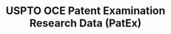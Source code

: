 ---
bigquery: https://console.cloud.google.com/bigquery?p=patents-public-data&d=uspto_oce_pair&page=dataset
citation: 'Graham, S. Marco, A., and Miller, A. (2015). “The USPTO Patent Examination
  Research Dataset: A Window on the Process of Patent Examination.”'
contributors: Graham, S. Marco, A., Miller, A.
cost: None
description: The latest version of PatEx (referred to below as the 2020 release) contains
  detailed information on nearly 11.9 million publicly-viewable provisional and non-provisional
  patent applications to the USPTO and over 4.6 million Patent Cooperation Treaty
  (PCT) applications. It is based on data that OCE downloaded from the Patent Examination
  Data System (PEDS) in April, 2021. The PEDS data are sourced from Public PAIR. The
  first time that OCE used PEDS as the basis of PatEx was for the 2019 release. We
  took the PEDS data and organized it into the familiar PatEx data files, which are
  based on the organization of the Public PAIR portal. The data files include information
  on each application’s characteristics, prosecution history, continuation history,
  claims of foreign priority, patent term adjustment history, publication history,
  and correspondence address information.
documentation: 'For the 2019 and later releases, new technical documentation is available
  https://www.uspto.gov/sites/default/files/documents/PatEx-2019-Technical-Doc.pdf


  A document describing the 2014-2017 data sets is available and can be cited as:
  Graham, Stuart J.H. and Marco, Alan C. and Miller, Richard, The USPTO Patent Examination
  Research Dataset: A Window on the Process of Patent Examination (November 30, 2015).
  Available at SSRN: https://ssrn.com/abstract=2702637.'
last_edit: Mon, 04 Apr 2022 19:06:22 GMT
location: https://www.uspto.gov/ip-policy/economic-research/research-datasets/patent-examination-research-dataset-public-pair
maintained_by: EconomicsData@uspto.gov
related_publications: https://ssrn.com/abstract=29956744, https://ssrn.com/abstract=2702637
schema_fields: '[''foreign_parent_date'', ''status_code'', ''application_type'', ''correspondence_street_line_2'',
  ''examiner_name_middle'', ''customer_number'', ''correspondence_name_line_1'', ''inventor_rank'',
  ''correspondence_country_code'', ''correspondence_name_line_2'', ''invention_subject_matter'',
  ''wipo_pub_date'', ''earliest_pgpub_number'', ''wipo_pub_number'', ''patent_issue_date'',
  ''atty_docket_number'', ''correspondence_region_name'', ''inventor_name_first'',
  ''correspondence_postal_code'', ''application_number'', ''appl_status_code'', ''disposal_type'',
  ''earliest_pgpub_date'', ''inventor_address_type'', ''event_description'', ''parent_application_number'',
  ''patent_number'', ''foreign_parent_id'', ''aia_first_to_file'', ''application_number_pair'',
  ''invention_title'', ''uspc_class'', ''parent_filing_date'', ''status_description'',
  ''correspondence_city'', ''examiner_name_first'', ''inventor_name_last'', ''examiner_name_last'',
  ''child_application_number'', ''abandon_date'', ''small_entity_indicator'', ''confirm_number'',
  ''correspondence_region_code'', ''examiner_id'', ''sequence_number'', ''correspondence_country_name'',
  ''file_location_date'', ''event_code'', ''inventor_name_middle'', ''filing_date'',
  ''examiner_art_unit'', ''parent_country'', ''parent_country_code'', ''uspc_subclass'',
  ''appl_status_date'', ''inventor_region_code'', ''continuation_type'', ''child_filing_date'',
  ''inventor_country_name'', ''correspondence_street_line_1'', ''inventor_country_code'',
  ''file_location'', ''recorded_date'']'
shortname: patex
tags:
- patents
- legal
- history
terms_of_use: 'USPTO’s online databases are not designed or intended to be a source
  for bulk downloads of USPTO data when accessed through the website’s interfaces.
  Individuals, companies, IP addresses, or blocks of IP addresses who, in effect,
  deny or decrease service by generating unusually high numbers of database accesses
  (searches, pages, or hits), whether generated manually or in an automated fashion,
  may be denied access to USPTO servers without notice.


  Bulk data products may be separately obtained from the USPTO, either for free or
  at the cost of dissemination. For details, see information on Electronic Bulk Data
  Products: https://www.uspto.gov/learning-and-resources/electronic-bulk-data-products'
title: USPTO OCE Patent Examination Research Data (PatEx)
uuid: 4342caa7-23af-420c-b2f6-6088f133df6a
---